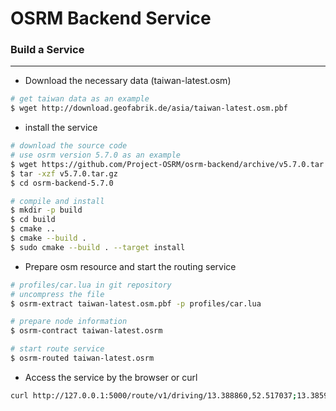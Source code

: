 # OSRM Backend Service

<script type="text/javascript" src="../js/general.js"></script>

### Build a Service
---

* Download the necessary data (taiwan-latest.osm)

```bash
# get taiwan data as an example
$ wget http://download.geofabrik.de/asia/taiwan-latest.osm.pbf
```

* install the service

```bash
# download the source code
# use osrm version 5.7.0 as an example
$ wget https://github.com/Project-OSRM/osrm-backend/archive/v5.7.0.tar.gz
$ tar -xzf v5.7.0.tar.gz
$ cd osrm-backend-5.7.0

# compile and install
$ mkdir -p build
$ cd build
$ cmake ..
$ cmake --build .
$ sudo cmake --build . --target install
```

* Prepare osm resource and start the routing service

```bash
# profiles/car.lua in git repository
# uncompress the file
$ osrm-extract taiwan-latest.osm.pbf -p profiles/car.lua

# prepare node information
$ osrm-contract taiwan-latest.osrm

# start route service
$ osrm-routed taiwan-latest.osrm
```

* Access the service by the browser or curl 

```bash
curl http://127.0.0.1:5000/route/v1/driving/13.388860,52.517037;13.385983,52.496891?steps=true
```










